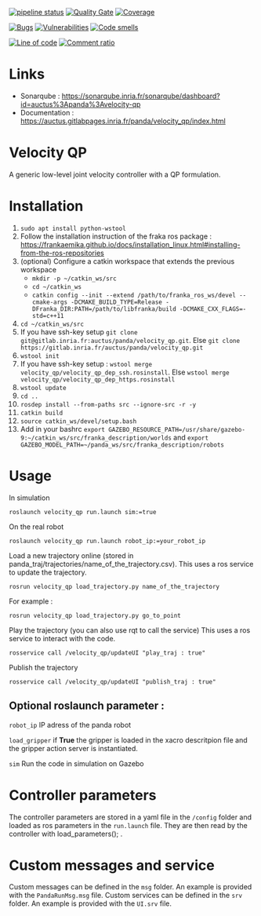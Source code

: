 [![pipeline status](https://gitlab.inria.fr/auctus/panda/velocity_qp/badges/master/pipeline.svg)](https://gitlab.inria.fr/auctus/panda/velocity-qp/commits/master)
[![Quality Gate](https://sonarqube.inria.fr/sonarqube/api/badges/gate?key=auctus:panda:velocity-qp)](https://sonarqube.inria.fr/sonarqube/dashboard/index/auctus:panda:velocity-qp)
[![Coverage](https://sonarqube.inria.fr/sonarqube/api/badges/measure?key=auctus:panda:velocity-qp&metric=coverage)](https://sonarqube.inria.fr/sonarqube/dashboard/index/auctus:panda:velocity-qp)

[![Bugs](https://sonarqube.inria.fr/sonarqube/api/badges/measure?key=auctus:panda:velocity-qp&metric=bugs)](https://sonarqube.inria.fr/sonarqube/dashboard/index/auctus:panda:velocity-qp)
[![Vulnerabilities](https://sonarqube.inria.fr/sonarqube/api/badges/measure?key=auctus:panda:velocity-qp&metric=vulnerabilities)](https://sonarqube.inria.fr/sonarqube/dashboard/index/auctus:panda:velocity-qp)
[![Code smells](https://sonarqube.inria.fr/sonarqube/api/badges/measure?key=auctus:panda:velocity-qp&metric=code_smells)](https://sonarqube.inria.fr/sonarqube/dashboard/index/auctus:panda:velocity-qp)

[![Line of code](https://sonarqube.inria.fr/sonarqube/api/badges/measure?key=auctus:panda:velocity-qp&metric=ncloc)](https://sonarqube.inria.fr/sonarqube/dashboard/index/auctus:panda:velocity-qp)
[![Comment ratio](https://sonarqube.inria.fr/sonarqube/api/badges/measure?key=auctus:panda:velocity-qp&metric=comment_lines_density)](https://sonarqube.inria.fr/sonarqube/dashboard/index/auctus:panda:velocity-qp)

# Links
- Sonarqube : https://sonarqube.inria.fr/sonarqube/dashboard?id=auctus%3Apanda%3Avelocity-qp
- Documentation : https://auctus.gitlabpages.inria.fr/panda/velocity_qp/index.html



# Velocity QP

A generic low-level joint velocity controller with a QP formulation.

# Installation
1. `sudo apt install python-wstool`
2. Follow the installation instruction of the fraka ros package : https://frankaemika.github.io/docs/installation_linux.html#installing-from-the-ros-repositories
3. (optional) Configure a catkin workspace that extends the previous workspace
    -   `mkdir -p ~/catkin_ws/src`
    -   `cd ~/catkin_ws`
    -    `catkin config --init --extend /path/to/franka_ros_ws/devel --cmake-args -DCMAKE_BUILD_TYPE=Release -DFranka_DIR:PATH=/path/to/libfranka/build -DCMAKE_CXX_FLAGS=-std=c++11`
4. `cd ~/catkin_ws/src`
5. If you have ssh-key setup `git clone git@gitlab.inria.fr:auctus/panda/velocity_qp.git`. Else `git clone https://gitlab.inria.fr/auctus/panda/velocity_qp.git`
6. `wstool init `
7. If you have ssh-key setup : `wstool merge velocity_qp/velocity_qp_dep_ssh.rosinstall`. Else `wstool merge velocity_qp/velocity_qp_dep_https.rosinstall`
8. `wstool update`
9. `cd ..`
10. `rosdep install --from-paths src --ignore-src -r -y`
11. `catkin build`
12. `source catkin_ws/devel/setup.bash`
13. Add in your bashrc `export GAZEBO_RESOURCE_PATH=/usr/share/gazebo-9:~/catkin_ws/src/franka_description/worlds` and `export GAZEBO_MODEL_PATH=~/panda_ws/src/franka_description/robots`

# Usage

In simulation 

`roslaunch velocity_qp run.launch sim:=true`

On the real robot

`roslaunch velocity_qp run.launch robot_ip:=your_robot_ip`

Load a new trajectory online (stored in panda_traj/trajectories/name_of_the_trajectory.csv). This uses a ros service to update the trajectory.

`rosrun velocity_qp load_trajectory.py name_of_the_trajectory`

For example : 

`rosrun velocity_qp load_trajectory.py go_to_point`

Play the trajectory (you can also use rqt to call the service) This uses a ros service to interact with the code.

`rosservice call /velocity_qp/updateUI "play_traj : true"`

Publish the trajectory 

`rosservice call /velocity_qp/updateUI "publish_traj : true"`

## Optional roslaunch parameter : 

`robot_ip` IP adress of the panda robot

`load_gripper` if **True** the gripper is loaded in the xacro descritpion file and the gripper action server is instantiated.

`sim` Run the code in simulation on Gazebo

# Controller parameters

The controller parameters are stored in a yaml file in the `/config` folder and loaded as ros parameters in the `run.launch` file. They are then read by the 
controller with load_parameters(); .

# Custom messages and service

Custom messages can be defined in the `msg` folder. An example is provided with the `PandaRunMsg.msg` file.
Custom services can be defined in the `srv` folder. An example is provided with the `UI.srv` file.